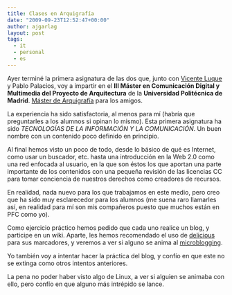 ```yaml
---
title: Clases en Arquigrafía
date: "2009-09-23T12:52:47+00:00"
author: ajgarlag
layout: post
tags:
  - it
  - personal
  - es
---
```

Ayer terminé la primera asignatura de las dos que, junto con [Vicente Luque](http://www.it.uc3m.es/vlc) y Pablo Palacios, voy a impartir en el **III Máster en Comunicación Digital y Multimedia del Proyecto de Arquitectura** de la **Universidad Politécnica de Madrid**. [Máster de Arquigrafía](http://www.arquigrafia.es) para los amigos.

La experiencia ha sido satisfactoria, al menos para mí­ (habrí­a que preguntarles a los alumnos si opinan lo mismo). Esta primera asignatura ha sido *TECNOLOGÍAS DE LA INFORMACIÓN Y LA COMUNICACIÓN*. Un buen nombre con un contenido poco definido en principio.

Al final hemos visto un poco de todo, desde lo básico de qué es Internet, como usar un buscador, etc. hasta una introducción en la Web 2.0 como una red enfocada al usuario, en la que son éstos los que aportan una parte importante de los contenidos con una pequeña revisión de las licencias CC para tomar conciencia de nuestros derechos como creadores de recursos.

En realidad, nada nuevo para los que trabajamos en este medio, pero creo que ha sido muy esclarecedor para los alumnos (me suena raro llamarles así, en realidad para mí son mis compañeros puesto que muchos están en PFC como yo).

Como ejercicio práctico hemos pedido que cada uno realice un blog, y participe en un wiki. Aparte, les hemos recomendado el uso de [delicious](http://delicious.com/ajgarlag) para sus marcadores, y veremos a ver si alguno se anima al [microblogging](http://twitter.com/ajgarlag).

Yo también voy a intentar hacer la práctica del blog, y confío en que este no se extinga como otros intentos anteriores.

La pena no poder haber visto algo de Linux, a ver si alguien se animaba con ello, pero confío en que alguno más intrépido se lance.

